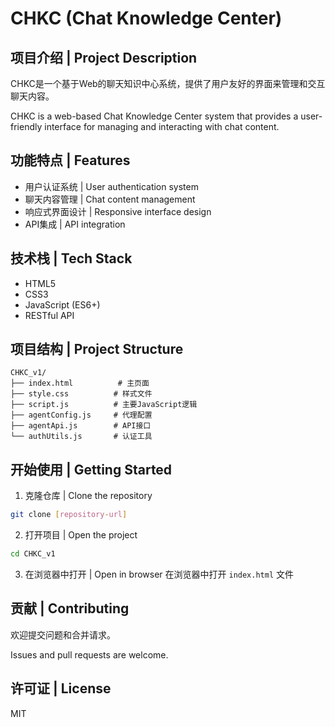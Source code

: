 # CHKC (Chat Knowledge Center)

## 项目介绍 | Project Description
CHKC是一个基于Web的聊天知识中心系统，提供了用户友好的界面来管理和交互聊天内容。

CHKC is a web-based Chat Knowledge Center system that provides a user-friendly interface for managing and interacting with chat content.

## 功能特点 | Features
- 用户认证系统 | User authentication system
- 聊天内容管理 | Chat content management
- 响应式界面设计 | Responsive interface design
- API集成 | API integration

## 技术栈 | Tech Stack
- HTML5
- CSS3
- JavaScript (ES6+)
- RESTful API

## 项目结构 | Project Structure
```
CHKC_v1/
├── index.html          # 主页面
├── style.css          # 样式文件
├── script.js          # 主要JavaScript逻辑
├── agentConfig.js     # 代理配置
├── agentApi.js        # API接口
└── authUtils.js       # 认证工具
```

## 开始使用 | Getting Started
1. 克隆仓库 | Clone the repository
```bash
git clone [repository-url]
```

2. 打开项目 | Open the project
```bash
cd CHKC_v1
```

3. 在浏览器中打开 | Open in browser
在浏览器中打开 `index.html` 文件

## 贡献 | Contributing
欢迎提交问题和合并请求。

Issues and pull requests are welcome.

## 许可证 | License
MIT 